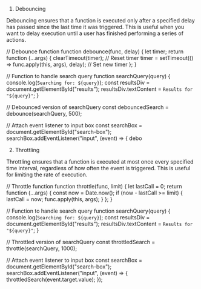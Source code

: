 1. Debouncing

Debouncing ensures that a function is executed only after a specified delay has passed since the last time it was triggered. This is useful when you want to delay execution until a user has finished performing a series of actions.


// Debounce function
function debounce(func, delay) {
  let timer;
  return function (...args) {
    clearTimeout(timer); // Reset timer
    timer = setTimeout(() => func.apply(this, args), delay); // Set new timer
  };
}

// Function to handle search query
function searchQuery(query) {
  console.log(`Searching for: ${query}`);
  const resultsDiv = document.getElementById("results");
  resultsDiv.textContent = `Results for "${query}"`;
}

// Debounced version of searchQuery
const debouncedSearch = debounce(searchQuery, 500);

// Attach event listener to input box
const searchBox = document.getElementById("search-box");
searchBox.addEventListener("input", (event) => {
  debo
  
  
  2. Throttling

Throttling ensures that a function is executed at most once every specified time interval, regardless of how often the event is triggered. This is useful for limiting the rate of execution.

// Throttle function
function throttle(func, limit) {
  let lastCall = 0;
  return function (...args) {
    const now = Date.now();
    if (now - lastCall >= limit) {
      lastCall = now;
      func.apply(this, args);
    }
  };
}

// Function to handle search query
function searchQuery(query) {
  console.log(`Searching for: ${query}`);
  const resultsDiv = document.getElementById("results");
  resultsDiv.textContent = `Results for "${query}"`;
}

// Throttled version of searchQuery
const throttledSearch = throttle(searchQuery, 1000);

// Attach event listener to input box
const searchBox = document.getElementById("search-box");
searchBox.addEventListener("input", (event) => {
  throttledSearch(event.target.value);
});

